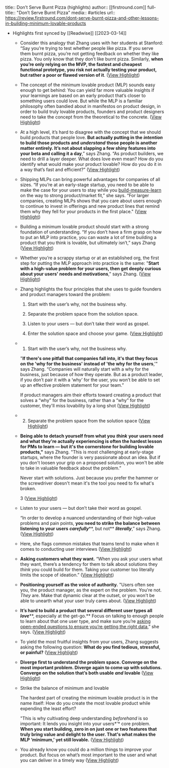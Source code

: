 title:: Don’t Serve Burnt Pizza (highlights)
author:: [[firstround.com]]
full-title:: "Don’t Serve Burnt Pizza"
media:: #articles
url:: https://review.firstround.com/dont-serve-burnt-pizza-and-other-lessons-in-building-minimum-lovable-products

- Highlights first synced by [[Readwise]] [[2023-03-14]]
	- Consider this analogy that Zhang uses with her students at Stanford: “Say you’re trying to test whether people like pizza. If you serve them burnt pizza, you’re not getting feedback on whether they like pizza. You only know that they don’t like burnt pizza. Similarly, **when you’re only relying on the MVP, the fastest and cheapest functional prototype, you risk not actually testing your product, but rather a poor or flawed version of it**. ([View Highlight](https://read.readwise.io/read/01gvet4vksg9vhc90a3t3q1ys1))
	- The concept of the minimum lovable product (MLP) sounds easy enough to get behind: You can yield far more valuable insights if your learnings are based on an early product that’s closer to something users could love. But while the MLP is a familiar philosophy often bandied about in manifestos on product design, in order to build truly lovable products, founders and product designers need to take the concept from the theoretical to the concrete. ([View Highlight](https://read.readwise.io/read/01gvet60d1zj176qbf2q36qeyk))
	- At a high level, it’s hard to disagree with the concept that we should build products that people love. **But actually putting in the** ***intention*** **to build those products and** ***understand*** **those people is another matter entirely. It’s not about slapping a few shiny features into your beta and calling it a day**,” says Zhang. “As product builders, we need to drill a layer deeper. What does love even mean? How do you identify what would make your product lovable? How do you do it in a way that’s fast and efficient?” ([View Highlight](https://read.readwise.io/read/01gvet49g31hhff4vmbeafv8c6))
	- Shipping MLPs can bring powerful advantages for companies of all sizes. “If you’re at an early-stage startup, you need to be able to make the case for your users to stay while you [build-measure-learn](http://theleanstartup.com/principles) on the way to strong product/market fit,” she says. “For larger companies, creating MLPs shows that you care about users enough to continue to invest in offerings and new product lines that remind them why they fell for your products in the first place." ([View Highlight](https://read.readwise.io/read/01gvet6d01pksd949j4mag9prs))
	- Building a minimum lovable product should start with a strong foundation of understanding. “If you don’t have a firm grasp on how to put an MLP into practice, you can waste a lot of time building a product that you think is lovable, but ultimately isn’t,” says Zhang ([View Highlight](https://read.readwise.io/read/01gvet6qf5qsn3xtravhj5m9pr))
	- Whether you’re a scrappy startup or at an established org, the first step for putting the MLP approach into practice is the same: "**Start with a high-value problem for your users, then get deeply curious about your users' needs and motivations**," says Zhang. ([View Highlight](https://read.readwise.io/read/01gvet8g1pzjfdqppffznj2tsp))
	- Zhang highlights the four principles that she uses to guide founders and product managers toward the problem:
	  
	  1. Start with the user’s why, not the business why.
	  
	  2. Separate the problem space from the solution space.
	  
	  3. Listen to your users — but don’t take their word as gospel.
	  
	  4. Enter the solution space and choose your game. ([View Highlight](https://read.readwise.io/read/01gvet8vt82t8c66nwj48va6aq))
	- 1. Start with the user’s why, not the business why.
	  
	  "**If there's one pitfall that companies fall into, it's that they focus on the 'why for the business' instead of 'the why for the users**,'" says Zhang. “Companies will naturally start with a why for the business, just because of how they operate. But as a product leader, if you don’t pair it with a ‘why’ for the user, you won’t be able to set up an effective problem statement for your team.”
	  
	  If product managers aim their efforts toward creating a product that solves a “why” for the business, rather than a “why” for the customer, they'll miss lovability by a long shot ([View Highlight](https://read.readwise.io/read/01gvet9j5mwjr9227165j0vr4d))
	- 2. Separate the problem space from the solution space ([View Highlight](https://read.readwise.io/read/01gvetxcestw56s76v9svk8jv2))
	- **Being able to detach yourself from what you** ***think*** **your users need and what they're actually experiencing is often the hardest lesson for PMs to learn — but it's the cornerstone for building lovable products,"** says Zhang. "This is most challenging at early-stage startups, where the founder is very passionate about an idea. But if you don't loosen your grip on a proposed solution, you won't be able to take in valuable feedback about the problem.”
	  
	  Never start with solutions. Just because you prefer the hammer or the screwdriver doesn't mean it's the tool you need to fix what's broken.
	  
	  3 ([View Highlight](https://read.readwise.io/read/01gvetx71kba3352hyfjx6ns5n))
	- Listen to your users — but don’t take their word as gospel.
	  
	  “In order to develop a nuanced understanding of their high-value problems and pain points, **you need to strike the balance between listening to your users** ***carefully*****, but not** ***literally***,” says Zhang. ([View Highlight](https://read.readwise.io/read/01gvety2rkc4900e54b70naz6n))
	- Here, she flags common mistakes that teams tend to make when it comes to conducting user interviews ([View Highlight](https://read.readwise.io/read/01gvetz36n9jbhmq44rjdvs95r))
	- **Asking customers what they want.** “When you ask your users what they want, there’s a tendency for them to talk about solutions they *think* you could build for them. Taking your customer too literally limits the scope of ideation.” ([View Highlight](https://read.readwise.io/read/01gvetydfa6s0je2hh86abmwk5))
	- **Positioning yourself as the voice of authority.** "Users often see you, the product manager, as the expert on the problem. You're not. *They* are. Make that dynamic clear at the outset, or you won't be able to unearth what your user truly cares about. ([View Highlight](https://read.readwise.io/read/01gvetytd2g6vn1t0ps50hpdtq))
	- **It’s hard to build a product that several different user types all** ***love*****, especially at the get-go.** Focus on talking to enough people to learn about that one user type, and make sure you’re [asking open-ended questions to ensure you’re getting the right data](https://firstround.com/review/why-qualitative-market-research-belongs-in-your-startup-toolkit-and-how-to-wield-it-effectively/),” she says. ([View Highlight](https://read.readwise.io/read/01gvetzpy98dterhqt66wnzyea))
	- To yield the most fruitful insights from your users, Zhang suggests asking the following question: **What do you find tedious, stressful, or painful?** ([View Highlight](https://read.readwise.io/read/01gvev0a7apc95hvzmxjsgshg5))
	- **Diverge first to understand the problem space. Converge on the most important problem. Diverge again to come up with solutions. Converge on the solution that’s both usable** ***and*** **lovable** ([View Highlight](https://read.readwise.io/read/01gvev23x1w7qdjcgb25vf1jv2))
	- Strike the balance of minimum and lovable
	  
	  The hardest part of creating the minimum lovable product is in the name itself: How do you create the most lovable product while expending the least effort?
	  
	  "This is why cultivating deep understanding *beforehand* is so important: It lends you insight into your users*'* core problem. **When you start building, zero in on just one or two features that truly bring value and delight to the user. That's what makes the MLP ‘minimum,’ yet still lovable.** ([View Highlight](https://read.readwise.io/read/01gvev36y2bkr0k8sxtas8v2zr))
	- You already know you could do a million things to improve your product. But focus on what’s most important to the user and what you can deliver in a timely way ([View Highlight](https://read.readwise.io/read/01gvev5bmzntb3a6mqkw0h2ab3))